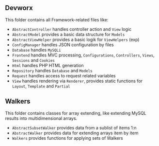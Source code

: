 <h2>Devworx</h2>
<p>This folder contains all Framework-related files like:</p>
<ul>
  <li><code>AbstractController</code> handles controller action and <code>View</code> logic</li>
  <li><code>AbstractModel</code> provides a basic data structure for <code>Models</code></li>
  <li><code>AbstractViewHelper</code> provides a basic logik for <code>ViewHelpers</code> (exp)</li>
  <li><code>ConfigManager</code> handles JSON configuration by files</li>
  <li><code>Database</code> handles <code>MySQLi</code></li>
  <li><code>Frontend</code> handles MVC processing, <code>Configurations</code>, <code>Controllers</code>, <code>Views</code>, <code>Sessions</code> and <code>Cookies</code></li>
  <li><code>Html</code> handles PHP HTML generation</li>
  <li><code>Repository</code> handles <code>Database</code> and <code>Models</code></li>
  <li><code>Request</code> handles access to request related variables</li>
  <li><code>View</code> handles rendering via <code>Renderer</code>, provides static functions for <code>Layout</code>, <code>Template</code> and <code>Partial</code></li>
</ul>




<h2>Walkers</h2>
<p>This folder contains classes for array extending, like extending MySQL results into multidimensional arrays.</p>
<ul>
  <li><code>AbstractSubsetWalker</code> provides data from a sublist of items 1:n</li>
  <li><code>AbstractWalker</code> provides data for extending arrays item by item</li>
  <li><code>Walkers</code> provides functions for applying sets of Walkers</li>
</ul>
